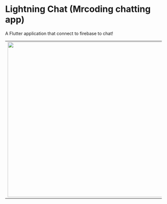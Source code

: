 # Lightning Chat (Mrcoding chatting app)

A Flutter application that connect to firebase to chat!

<table>
  <tr>
    <td><img src='https://imgur.com/Ph3UsB0.png' height="500px" /></td>
    <td><img src='https://imgur.com/xPH1Z35.png' height="500px" /></td>
  </tr>
</table>
